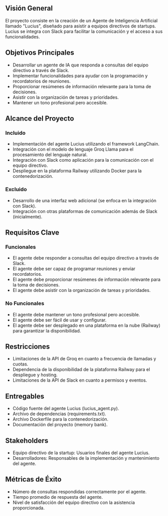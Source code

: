 ## Visión General
El proyecto consiste en la creación de un Agente de Inteligencia Artificial llamado "Lucius", diseñado para asistir a equipos directivos de startups. Lucius se integra con Slack para facilitar la comunicación y el acceso a sus funcionalidades.

## Objetivos Principales
- Desarrollar un agente de IA que responda a consultas del equipo directivo a través de Slack.
- Implementar funcionalidades para ayudar con la programación y recordatorios de reuniones.
- Proporcionar resúmenes de información relevante para la toma de decisiones.
- Asistir con la organización de tareas y prioridades.
- Mantener un tono profesional pero accesible.

## Alcance del Proyecto
### Incluido
- Implementación del agente Lucius utilizando el framework LangChain.
- Integración con el modelo de lenguaje Groq Llama para el procesamiento del lenguaje natural.
- Integración con Slack como aplicación para la comunicación con el equipo directivo.
- Despliegue en la plataforma Railway utilizando Docker para la contenedorización.

### Excluido
- Desarrollo de una interfaz web adicional (se enfoca en la integración con Slack).
- Integración con otras plataformas de comunicación además de Slack (inicialmente).

## Requisitos Clave
### Funcionales
- El agente debe responder a consultas del equipo directivo a través de Slack.
- El agente debe ser capaz de programar reuniones y enviar recordatorios.
- El agente debe proporcionar resúmenes de información relevante para la toma de decisiones.
- El agente debe asistir con la organización de tareas y prioridades.

### No Funcionales
- El agente debe mantener un tono profesional pero accesible.
- El agente debe ser fácil de usar y configurar.
- El agente debe ser desplegado en una plataforma en la nube (Railway) para garantizar la disponibilidad.

## Restricciones
- Limitaciones de la API de Groq en cuanto a frecuencia de llamadas y cuotas.
- Dependencia de la disponibilidad de la plataforma Railway para el despliegue y hosting.
- Limitaciones de la API de Slack en cuanto a permisos y eventos.

## Entregables
- Código fuente del agente Lucius (lucius_agent.py).
- Archivo de dependencias (requirements.txt).
- Archivo Dockerfile para la contenedorización.
- Documentación del proyecto (memory bank).

## Stakeholders
- Equipo directivo de la startup: Usuarios finales del agente Lucius.
- Desarrolladores: Responsables de la implementación y mantenimiento del agente.

## Métricas de Éxito
- Número de consultas respondidas correctamente por el agente.
- Tiempo promedio de respuesta del agente.
- Nivel de satisfacción del equipo directivo con la asistencia proporcionada.
